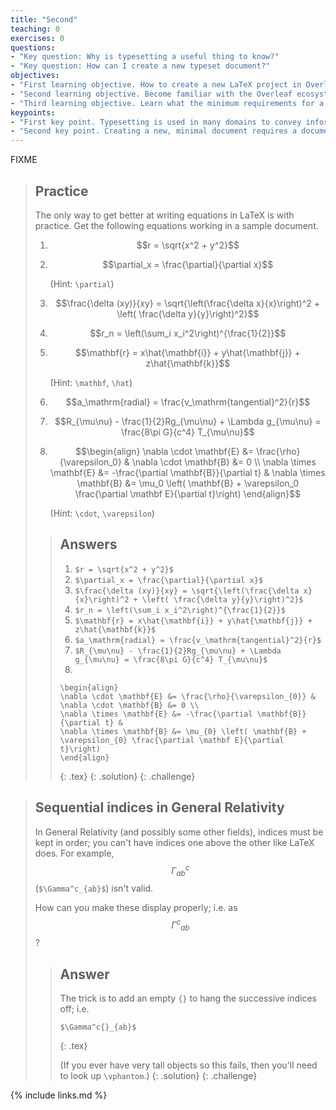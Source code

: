 ```yaml
---
title: "Second"
teaching: 0
exercises: 0
questions:
- "Key question: Why is typesetting a useful thing to know?"
- "Key question: How can I create a new typeset document?"
objectives:
- "First learning objective. How to create a new LaTeX project in Overleaf."
- "Second learning objective. Become familiar with the Overleaf ecosystem."
- "Third learning objective. Learn what the minimum requirements for a LaTeX document are."
keypoints:
- "First key point. Typesetting is used in many domains to convey information in a more readable format."
- "Second key point. Creating a new, minimal document requires a document declaration, a preamble, and a document body."
---
```

FIXME

> ## Practice
>
> The only way to get better at writing equations in LaTeX is with practice.
> Get the following equations working in a sample document.
>
> 1. $$r = \sqrt{x^2 + y^2}$$
> 2. $$\partial_x = \frac{\partial}{\partial x}$$
>    
>    (Hint: `\partial`)
> 3. $$\frac{\delta (xy)}{xy} = \sqrt{\left(\frac{\delta x}{x}\right)^2 + \left( \frac{\delta y}{y}\right)^2}$$
> 4. $$r_n = \left(\sum_i x_i^2\right)^{\frac{1}{2}}$$
> 5. $$\mathbf{r} = x\hat{\mathbf{i}} + y\hat{\mathbf{j}} + z\hat{\mathbf{k}}$$
>
>    (Hint: `\mathbf`, `\hat`)
> 6. $$a_\mathrm{radial} = \frac{v_\mathrm{tangential}^2}{r}$$
> 7. $$R_{\mu\nu} - \frac{1}{2}Rg_{\mu\nu} + \Lambda g_{\mu\nu} = \frac{8\pi G}{c^4} T_{\mu\nu}$$
> 8. $$\begin{align}
  \nabla \cdot \mathbf{E} &= \frac{\rho}{\varepsilon_0} &
  \nabla \cdot \mathbf{B} &= 0 \\
  \nabla \times \mathbf{E} &= -\frac{\partial \mathbf{B}}{\partial t} &
  \nabla \times \mathbf{B} &= \mu_0 \left( \mathbf{B} + \varepsilon_0 \frac{\partial \mathbf E}{\partial t}\right)
\end{align}$$
>    
>    (Hint: `\cdot`, `\varepsilon`)
>
> > ## Answers
> > 
> > 1. `$r = \sqrt{x^2 + y^2}$`
> > 2. `$\partial_x = \frac{\partial}{\partial x}$`
> > 3. `$\frac{\delta (xy)}{xy} = \sqrt{\left(\frac{\delta x}{x}\right)^2 + \left( \frac{\delta y}{y}\right)^2}$`
> > 4. `$r_n = \left(\sum_i x_i^2\right)^{\frac{1}{2}}$`
> > 5. `$\mathbf{r} = x\hat{\mathbf{i}} + y\hat{\mathbf{j}} + z\hat{\mathbf{k}}$`
> > 6. `$a_\mathrm{radial} = \frac{v_\mathrm{tangential}^2}{r}$`
> > 7. `$R_{\mu\nu} - \frac{1}{2}Rg_{\mu\nu} + \Lambda g_{\mu\nu} = \frac{8\pi G}{c^4} T_{\mu\nu}$`
> > 8. ` `
> > 
> > ~~~
> > \begin{align}
> > \nabla \cdot \mathbf{E} &= \frac{\rho}{\varepsilon_{0}} &
> > \nabla \cdot \mathbf{B} &= 0 \\
> > \nabla \times \mathbf{E} &= -\frac{\partial \mathbf{B}}{\partial t} &
> > \nabla \times \mathbf{B} &= \mu_{0} \left( \mathbf{B} + \varepsilon_{0} \frac{\partial \mathbf E}{\partial t}\right)
> > \end{align}
> > ~~~
> > {: .tex}
> {: .solution}
{: .challenge}

> ## Sequential indices in General Relativity
>
> In General Relativity (and possibly some other fields), indices must be
> kept in order; you can't have indices one above the other like LaTeX
> does. For example, $$\Gamma^c_{ab}$$ (`$\Gamma^c_{ab}$`) isn't valid.
>
> How can you make these display properly; i.e. as $$\Gamma^c{}_{ab}$$?
>
> > ## Answer
> >
> > The trick is to add an empty `{}` to hang the successive indices off; i.e.
> >
> > ~~~
> > $\Gamma^c{}_{ab}$
> > ~~~
> > {: .tex}
> >
> > (If you ever have very tall objects so this fails, then you'll need to look up `\vphantom`.)
> {: .solution}
{: .challenge}

{% include links.md %}
